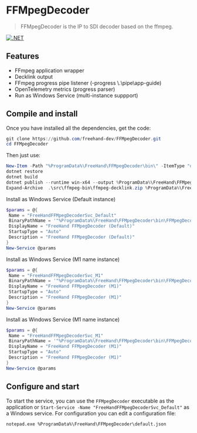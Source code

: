 ﻿# FFMpegDecoder
> FFMpegDecoder is the IP to SDI decoder based on the ffmpeg.

[![.NET](https://github.com/freehand-dev/FFMpegDecoder/actions/workflows/dotnet.yml/badge.svg)](https://github.com/freehand-dev/FFMpegDecoder/actions/workflows/dotnet.yml)


## Features
- FFmpeg application wrapper
- Decklink output
- FFmpeg progress pipe listener (-progress \\.\pipe\app-guide)
- OpenTelemetry metrics (progress parser)
- Run as Windows Service (multi-instance suppport)


## Compile and install
Once you have installed all the dependencies, get the code:
 ```powershell
git clone https://github.com/freehand-dev/FFMpegDecoder.git
cd FFMpegDecoder
```

Then just use:
```powershell
New-Item -Path "%ProgramData%\FreeHand\FFMpegDecoder\bin\" -ItemType "directory"
dotnet restore
dotnet build
dotnet publish --runtime win-x64 --output %ProgramData%\FreeHand\FFMpegDecoder\bin\ -p:PublishSingleFile=true -p:PublishTrimmed=true -p:PublishReadyToRun=true .\src\FFMpegDecoder
Expand-Archive  .\src\ffmpeg-bin\ffmpeg-decklink.zip %ProgramData%\FreeHand\FFMpegDecoder\bin\ffmpeg-bin\
```

Install as Windows Service (Default instance)
 ```powershell
$params = @{
  Name = "FreeHandFFMpegDecoderSvc_Default"
  BinaryPathName = '"%ProgramData%\FreeHand\FFMpegDecoder\bin\FFMpegDecoder.exe"'
  DisplayName = "FreeHand FFMpegDecoder (Default)"
  StartupType = "Auto"
  Description = "FreeHand FFMpegDecoder (Default)"
}
New-Service @params
```

Install as Windows Service (M1 name instance)
 ```powershell 
$params = @{
  Name = "FreeHandFFMpegDecoderSvc_M1"
  BinaryPathName = '"%ProgramData%\FreeHand\FFMpegDecoder\bin\FFMpegDecoder.exe" -name "M1" --local-config "C:/ProgramData/FreeHand/FFMpegDecoder/custom_config_name.json"'
  DisplayName = "FreeHand FFMpegDecoder (M1)"
  StartupType = "Auto"
  Description = "FreeHand FFMpegDecoder (M1)"
}
New-Service @params
```

Install as Windows Service (M1 name instance)
 ```powershell 
$params = @{
  Name = "FreeHandFFMpegDecoderSvc_M1"
  BinaryPathName = '"%ProgramData%\FreeHand\FFMpegDecoder\bin\FFMpegDecoder.exe" --name "M1"'
  DisplayName = "FreeHand FFMpegDecoder (M1)"
  StartupType = "Auto"
  Description = "FreeHand FFMpegDecoder (M1)"
}
New-Service @params
```

## Configure and start
To start the service, you can use the `FFMpegDecoder` executable as the application or `Start-Service -Name "FreeHandFFMpegDecoderSvc_Default"` as a Windows service. For configuration you can edit a configuration file:

	notepad.exe %ProgramData%\FreeHand\FFMpegDecoder\default.json




